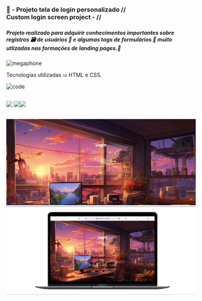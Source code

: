 <h3>🚀 - Projeto tela de login personalizado //<br>Custom login screen project - //<h3> 

<h5>Projeto realizado para adquirir conhecimentos importantes sobre registros 🗃️  de usuários 🪪 e algumas tags de formulários 📝 muito utlizadas nas formações de landing pages.📌</h5>

<img width="35" height="35" src="https://img.icons8.com/ios-filled/50/megaphone.png" alt="megaphone"/><p>Tecnologias utilizadas ➯ HTML e CSS.</p><img width="35" height="35" src="https://img.icons8.com/3d-fluency/94/code.png" alt="code"/>

<h2></h2>

<img src="https://img.icons8.com/fluency/48/html-5.png"> <img src="https://img.icons8.com/external-ddara-lineal-color-ddara/64/external-gamer-professions-ddara-lineal-color-ddara.png"><img src="https://img.icons8.com/fluency/48/css3.png">

<h2></h2>


<img src="https://github.com/HallanOliveiraa/newprojects/blob/main/public/Screenshot%20from%202024-12-09%2019-36-25.png?raw=true">

<img src="https://github.com/HallanOliveiraa/newprojects/blob/main/public/Screenshot%20from%202024-12-09%2019-56-55.png?raw=true">








